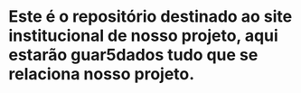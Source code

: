# Este é o repositório destinado ao site institucional de nosso projeto, aqui estarão guar5dados tudo que se relaciona nosso projeto.
